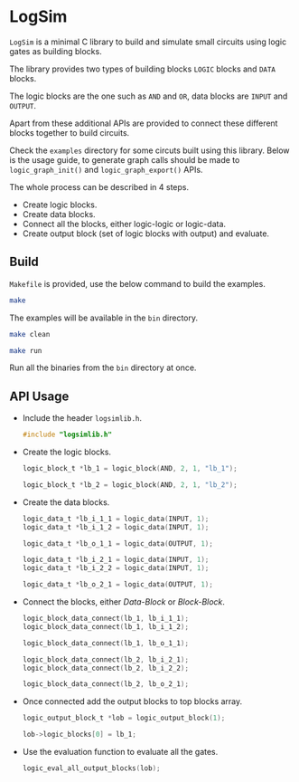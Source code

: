 # LogSim

`LogSim` is a minimal C library to build and simulate small circuits using logic gates as building blocks.

The library provides two types of building blocks `LOGIC` blocks and `DATA` blocks.

The logic blocks are the one such as `AND` and `OR`, data blocks are `INPUT` and `OUTPUT`.

Apart from these additional APIs are provided to connect these different blocks together to build circuits.

Check the `examples` directory for some circuts built using this library. Below is the usage guide, to generate graph calls should be made to `logic_graph_init()` and `logic_graph_export()` APIs.

The whole process can be described in 4 steps.

- Create logic blocks.
- Create data blocks.
- Connect all the blocks, either logic-logic or logic-data.
- Create output block (set of logic blocks with output) and evaluate.

## Build

`Makefile` is provided, use the below command to build the examples.

```sh
make
```

The examples will be available in the `bin` directory.

```sh
make clean
```

```sh
make run
```

Run all the binaries from the `bin` directory at once.

## API Usage

- Include the header `logsimlib.h`.

  ```c
  #include "logsimlib.h"
  ```

- Create the logic blocks.

  ```c
  logic_block_t *lb_1 = logic_block(AND, 2, 1, "lb_1");
  ```

  ```c
  logic_block_t *lb_2 = logic_block(AND, 2, 1, "lb_2");
  ```

- Create the data blocks.

  ```c
  logic_data_t *lb_i_1_1 = logic_data(INPUT, 1);
  logic_data_t *lb_i_1_2 = logic_data(INPUT, 1);

  logic_data_t *lb_o_1_1 = logic_data(OUTPUT, 1);
  ```

  ```c
  logic_data_t *lb_i_2_1 = logic_data(INPUT, 1);
  logic_data_t *lb_i_2_2 = logic_data(INPUT, 1);

  logic_data_t *lb_o_2_1 = logic_data(OUTPUT, 1);
  ```

- Connect the blocks, either _Data-Block_ or _Block-Block_.

  ```c
  logic_block_data_connect(lb_1, lb_i_1_1);
  logic_block_data_connect(lb_1, lb_i_1_2);

  logic_block_data_connect(lb_1, lb_o_1_1);
  ```

  ```c
  logic_block_data_connect(lb_2, lb_i_2_1);
  logic_block_data_connect(lb_2, lb_i_2_2);

  logic_block_data_connect(lb_2, lb_o_2_1);
  ```

- Once connected add the output blocks to top blocks array.

  ```c
  logic_output_block_t *lob = logic_output_block(1);

  lob->logic_blocks[0] = lb_1;
  ```

- Use the evaluation function to evaluate all the gates.

  ```c
  logic_eval_all_output_blocks(lob);
  ```
